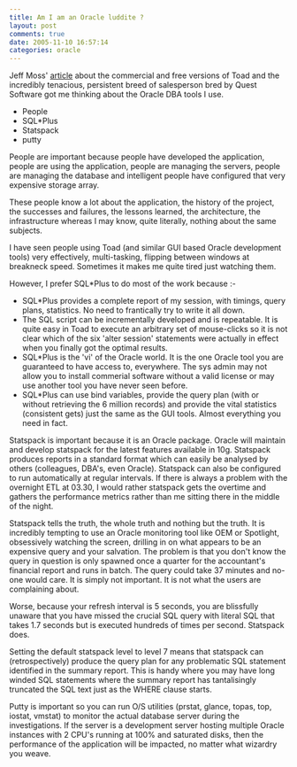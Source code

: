 ```yaml
---
title: Am I am an Oracle luddite ?
layout: post
comments: true
date: 2005-11-10 16:57:14
categories: oracle
---
```

Jeff Moss'
[article](http://oramossoracle.blogspot.com/2005/11/free-toad-at-least-until-raptor-comes.html)
about the commercial and free versions of Toad and the incredibly
tenacious, persistent breed of salesperson bred by Quest Software got
me thinking about the Oracle DBA tools I use.

-   People
-   SQL\*Plus
-   Statspack
-   putty

People are important because people have developed the application,
people are using the application, people are managing the servers,
people are managing the database and intelligent people have
configured that very expensive storage array.

These people know a lot about the application, the history of the
project, the successes and failures, the lessons learned, the
architecture, the infrastructure whereas I may know, quite literally,
nothing about the same subjects.

I have seen people using Toad (and similar GUI based Oracle
development tools) very effectively, multi-tasking, flipping between
windows at breakneck speed. Sometimes it makes me quite tired just
watching them.

However, I prefer SQL\*Plus to do most of the work because :-

-   SQL\*Plus provides a complete report of my session, with timings,
    query plans, statistics. No need to frantically try to write it all
    down.
-   The SQL script can be incrementally developed and is repeatable. It
    is quite easy in Toad to execute an arbitrary set of mouse-clicks so
    it is not clear which of the six 'alter session' statements were
    actually in effect when you finally got the optimal results.
-   SQL\*Plus is the 'vi' of the Oracle world. It is the one Oracle tool
    you are guaranteed to have access to, everywhere. The sys admin may
    not allow you to install commerial software without a valid license
    or may use another tool you have never seen before.
-   SQL\*Plus can use bind variables, provide the query plan (with or
    without retrieving the 6 million records) and provide the vital
    statistics (consistent gets) just the same as the GUI tools. Almost
    everything you need in fact.

Statspack is important because it is an Oracle package. Oracle will
maintain and develop statspack for the latest features available in
10g.  Statspack produces reports in a standard format which can easily
be analysed by others (colleagues, DBA's, even Oracle). Statspack can
also be configured to run automatically at regular intervals. If there
is always a problem with the overnight ETL at 03.30, I would rather
statspack gets the overtime and gathers the performance metrics rather
than me sitting there in the middle of the night.

Statspack tells the truth, the whole truth and nothing but the
truth. It is incredibly tempting to use an Oracle monitoring tool like
OEM or Spotlight, obsessively watching the screen, drilling in on what
appears to be an expensive query and your salvation. The problem is
that you don't know the query in question is only spawned once a
quarter for the accountant's financial report and runs in batch. The
query could take 37 minutes and no-one would care. It is simply not
important. It is not what the users are complaining about.

Worse, because your refresh interval is 5 seconds, you are blissfully
unaware that you have missed the crucial SQL query with literal SQL
that takes 1.7 seconds but is executed hundreds of times per second.
Statspack does.

Setting the default statspack level to level 7 means that statspack
can (retrospectively) produce the query plan for any problematic SQL
statement identified in the summary report. This is handy where you
may have long winded SQL statements where the summary report has
tantalisingly truncated the SQL text just as the WHERE clause starts.

Putty is important so you can run O/S utilities (prstat, glance,
topas, top, iostat, vmstat) to monitor the actual database server
during the investigations. If the server is a development server
hosting multiple Oracle instances with 2 CPU's running at 100% and
saturated disks, then the performance of the application will be
impacted, no matter what wizardry you weave.
